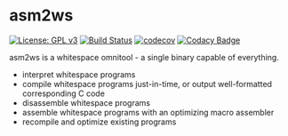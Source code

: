 # asm2ws

[![License: GPL v3](https://img.shields.io/badge/License-GPLv3-blue.svg)](https://www.gnu.org/licenses/gpl-3.0)
[![Build Status](https://travis-ci.com/kspalaiologos/asm2ws.svg?branch=main)](https://travis-ci.com/kspalaiologos/asm2ws)
[![codecov](https://codecov.io/gh/kspalaiologos/asm2ws/branch/main/graph/badge.svg?token=1NRD0SWGKB)](https://codecov.io/gh/kspalaiologos/asm2ws)
[![Codacy Badge](https://app.codacy.com/project/badge/Grade/1f6833bebffe4e4a929356aa97fdff6a)](https://www.codacy.com/gh/kspalaiologos/asm2ws/dashboard?utm_source=github.com&amp;utm_medium=referral&amp;utm_content=kspalaiologos/asm2ws&amp;utm_campaign=Badge_Grade)

asm2ws is a whitespace omnitool - a single binary capable of everything.

 * interpret whitespace programs
 * compile whitespace programs just-in-time, or output well-formatted corresponding C code
 * disassemble whitespace programs
 * assemble whitespace programs with an optimizing macro assembler
 * recompile and optimize existing programs
